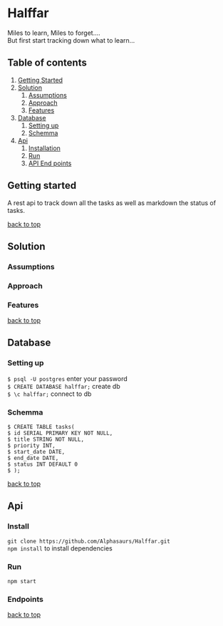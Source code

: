 # Halffar
Miles to learn, Miles to forget....\
But first start tracking down what to learn...
## Table of contents
1. [Getting Started](#getting-started)
2. [Solution](#solution)
    1. [Assumptions](#assumptions)
    2. [Approach](#approach)
    3. [Features](#features)
2. [Database](#database)
    1. [Setting up](#setting-up)
    2. [Schemma](#schemma)
4. [Api](#api)
    1. [Installation](#install)
    2. [Run](#run)
    3. [API End points](#endpoints)

## Getting started
A rest api to track down all the tasks as well as markdown the status of tasks.

[back to top](#table-of-contents)

## Solution
 ### Assumptions
 ### Approach
 ### Features
 
[back to top](#table-of-contents)
## Database
 ### Setting up
  `$ psql -U postgres` enter your password\
   `$ CREATE DATABASE halffar;` create db\
   `$ \c halffar;` connect to db

 ### Schemma
 ```console
$ CREATE TABLE tasks(
$ id SERIAL PRIMARY KEY NOT NULL,
$ title STRING NOT NULL,
$ priority INT,
$ start_date DATE,
$ end_date DATE,
$ status INT DEFAULT 0
$ );
 ```
[back to top](#table-of-contents)


## Api
 ### Install
 `git clone https://github.com/Alphasaurs/Halffar.git`\
 `npm install` to install dependencies
 ### Run
 `npm start`
 ### Endpoints
[back to top](#table-of-contents)
